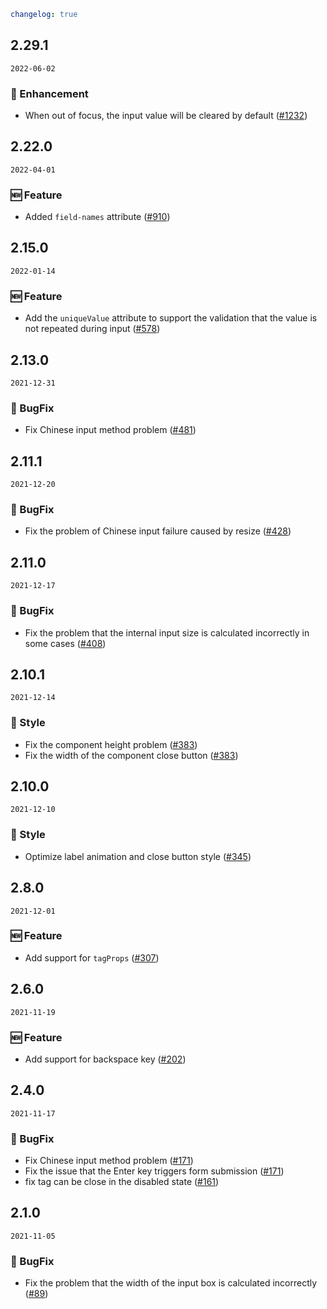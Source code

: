 ```yaml
changelog: true
```

## 2.29.1

`2022-06-02`

### 💎 Enhancement

- When out of focus, the input value will be cleared by default ([#1232](https://github.com/mb-design/mb-design-vue/pull/1232))


## 2.22.0

`2022-04-01`

### 🆕 Feature

- Added `field-names` attribute ([#910](https://github.com/mb-design/mb-design-vue/pull/910))


## 2.15.0

`2022-01-14`

### 🆕 Feature

- Add the `uniqueValue` attribute to support the validation that the value is not repeated during input ([#578](https://github.com/mb-design/mb-design-vue/pull/578))


## 2.13.0

`2021-12-31`

### 🐛 BugFix

- Fix Chinese input method problem ([#481](https://github.com/mb-design/mb-design-vue/pull/481))


## 2.11.1

`2021-12-20`

### 🐛 BugFix

- Fix the problem of Chinese input failure caused by resize ([#428](https://github.com/mb-design/mb-design-vue/pull/428))


## 2.11.0

`2021-12-17`

### 🐛 BugFix

- Fix the problem that the internal input size is calculated incorrectly in some cases ([#408](https://github.com/mb-design/mb-design-vue/pull/408))


## 2.10.1

`2021-12-14`

### 💅 Style

- Fix the component height problem ([#383](https://github.com/mb-design/mb-design-vue/pull/383))
- Fix the width of the component close button ([#383](https://github.com/mb-design/mb-design-vue/pull/383))


## 2.10.0

`2021-12-10`

### 💅 Style

- Optimize label animation and close button style ([#345](https://github.com/mb-design/mb-design-vue/pull/345))


## 2.8.0

`2021-12-01`

### 🆕 Feature

- Add support for `tagProps` ([#307](https://github.com/mb-design/mb-design-vue/pull/307))


## 2.6.0

`2021-11-19`

### 🆕 Feature

- Add support for backspace key ([#202](https://github.com/mb-design/mb-design-vue/pull/202))


## 2.4.0

`2021-11-17`

### 🐛 BugFix

- Fix Chinese input method problem ([#171](https://github.com/mb-design/mb-design-vue/pull/171))
- Fix the issue that the Enter key triggers form submission ([#171](https://github.com/mb-design/mb-design-vue/pull/171))
- fix tag can be close in the disabled state ([#161](https://github.com/mb-design/mb-design-vue/pull/161))


## 2.1.0

`2021-11-05`

### 🐛 BugFix

- Fix the problem that the width of the input box is calculated incorrectly ([#89](https://github.com/mb-design/mb-design-vue/pull/89))

